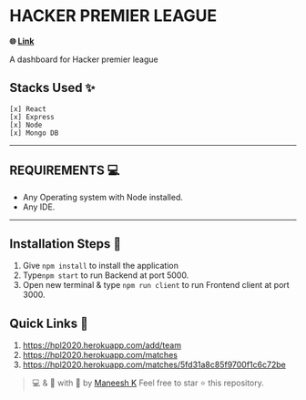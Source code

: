 # HACKER PREMIER LEAGUE

**🌐 [Link](https://hpl2020.herokuapp.com/)**

A dashboard for Hacker premier league

## Stacks Used ✨

    [x] React
    [x] Express
    [x] Node
    [x] Mongo DB

---

## REQUIREMENTS 💻

-   Any Operating system with Node installed.
-   Any IDE.

---

## Installation Steps 📌

1. Give `npm install` to install the application
2. Type`npm start` to run Backend at port 5000.
3. Open new terminal & type `npm run client` to run Frontend client at
   port 3000.

## Quick Links 🔗

1. https://hpl2020.herokuapp.com/add/team
2. https://hpl2020.herokuapp.com/matches
3. https://hpl2020.herokuapp.com/matches/5fd31a8c85f9700f1c6c72be

> 💻 & 🎨 with 💖 by [Maneesh K](https://maneeshk.now.sh "Maneesh K") Feel free
> to star ⭐ this repository.
